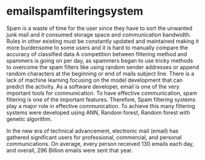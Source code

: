 # emailspamfilteringsystem
Spam is a waste of time for the user since they have to sort the unwanted junk mail and it consumed storage space and communication bandwidth. Rules in other existing must be constantly updated and maintained making it more burdensome to some users and it is hard to manually compare the accuracy of classified data
A competition between filtering method and spammers is going on per day, as spammers began to use tricky methods to overcome the spam filters like using random sender addresses or append random characters at the beginning or end of mails subject line. There is a lack of machine learning focusing on the model development that can predict the activity. As a software developer, email is one of the very important tools for communication. To have effective communication, spam filtering is one of the important features. Therefore, Spam filtering systems play a major role in effective communication. To achieve this many filtering systems were developed using ANN, Random forest, Random forest with genetic algorithm. 

In the new era of technical advancement, electronic mail (email) has gathered significant users for professional, commercial, and personal communications. On average, every person received 130 emails each day, and overall, 296 Billion emails were sent that year.
